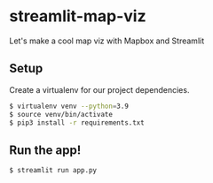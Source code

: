 # streamlit-map-viz
Let's make a cool map viz with Mapbox and Streamlit

## Setup

Create a virtualenv for our project dependencies.
```bash
$ virtualenv venv --python=3.9
$ source venv/bin/activate
$ pip3 install -r requirements.txt
```

## Run the app!
```bash
$ streamlit run app.py
```


